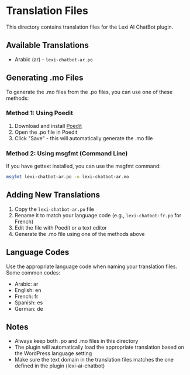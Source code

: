 # Translation Files

This directory contains translation files for the Lexi AI ChatBot plugin.

## Available Translations

- Arabic (ar) - `lexi-chatbot-ar.po`

## Generating .mo Files

To generate the .mo files from the .po files, you can use one of these methods:

### Method 1: Using Poedit

1. Download and install [Poedit](https://poedit.net/)
2. Open the .po file in Poedit
3. Click "Save" - this will automatically generate the .mo file

### Method 2: Using msgfmt (Command Line)

If you have gettext installed, you can use the msgfmt command:

```bash
msgfmt lexi-chatbot-ar.po -o lexi-chatbot-ar.mo
```

## Adding New Translations

1. Copy the `lexi-chatbot-ar.po` file
2. Rename it to match your language code (e.g., `lexi-chatbot-fr.po` for French)
3. Edit the file with Poedit or a text editor
4. Generate the .mo file using one of the methods above

## Language Codes

Use the appropriate language code when naming your translation files. Some common codes:

- Arabic: ar
- English: en
- French: fr
- Spanish: es
- German: de

## Notes

- Always keep both .po and .mo files in this directory
- The plugin will automatically load the appropriate translation based on the WordPress language setting
- Make sure the text domain in the translation files matches the one defined in the plugin (lexi-ai-chatbot)
